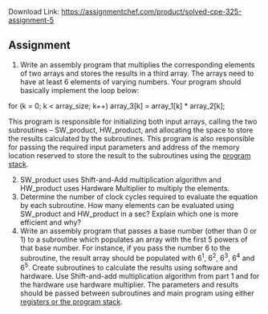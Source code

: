 Download Link: https://assignmentchef.com/product/solved-cpe-325-assignment-5
<br>



<h2>Assignment</h2>

<ol>

 <li>Write an assembly program that multiplies the corresponding elements of two arrays and stores the results in a third array. The arrays need to have at least 6 elements of varying numbers. Your program should basically implement the loop below:</li>

</ol>

for (k = 0; k &lt; array_size; k++)       array_3[k] = array_1[k] * array_2[k];

This program is responsible for initializing both input arrays, calling the two subroutines – SW_product, HW_product, and allocating the space to store the results calculated by the subroutines. This program is also responsible for passing the required input parameters and address of the memory location reserved to store the result to the subroutines using the <u>program stack</u>.

<ol start="2">

 <li>SW_product uses Shift-and-Add multiplication algorithm and HW_product uses Hardware Multiplier to multiply the elements.</li>

 <li>Determine the number of clock cycles required to evaluate the equation by each subroutine. How many elements can be evaluated using SW_product and HW_product in a sec? Explain which one is more efficient and why?</li>

 <li> Write an assembly program that passes a base number (other than 0 or 1) to a subroutine which populates an array with the first 5 powers of that base number. For instance, if you pass the number 6 to the subroutine, the result array should be populated with 6<sup>1</sup>, 6<sup>2</sup>, 6<sup>3</sup>, 6<sup>4</sup> and 6<sup>5</sup>. Create subroutines to calculate the results using software and hardware. Use Shift-and-add multiplication algorithm from part 1 and for the hardware use hardware multiplier. The parameters and results should be passed between subroutines and main program using either<u> registers or the program stack</u>.</li>

</ol>


